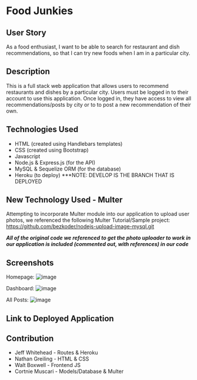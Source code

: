 # Food Junkies

## User Story
As a food enthusiast,
I want to be able to search for restaurant and dish recommendations, 
so that I can try new foods when I am in a particular city.

## Description
This is a full stack web application that allows users to recommend restaurants and dishes by a particular city.  Users must be logged in to their account to use this application.  Once logged in, they have access to view all recommendations/posts by city or to to post a new recommendation of their own.

## Technologies Used
- HTML (created using Handlebars templates)
- CSS (created using Bootstrap)
- Javascript
- Node.js & Express.js (for the API)
- MySQL & Sequelize ORM (for the database)
- Heroku (to deploy) ***NOTE: DEVELOP IS THE BRANCH THAT IS DEPLOYED

## New Technology Used - Multer
Attempting to incorporate Multer module into our application to upload user photos, we referenced the following Multer Tutorial/Sample project:
https://github.com/bezkoder/nodejs-upload-image-mysql.git

***All of the original code we referenced to get the photo uploader to work in our application is included (commented out, with references) in our code***

## Screenshots
Homepage:
![image](https://user-images.githubusercontent.com/97492722/169661741-cbbc58a3-ddd9-4955-ae6c-0c337a2c55d5.png)

Dashboard:
![image](https://user-images.githubusercontent.com/97492722/169661774-7fc95824-a1d2-4e8d-bdd3-fadff4e34e0d.png)

All Posts:
![image](https://user-images.githubusercontent.com/97492722/169661795-8d313eeb-a374-4861-a9bf-9201e9c71466.png)


## Link to Deployed Application


## Contribution
* Jeff Whitehead - Routes & Heroku
* Nathan Greiling - HTML & CSS
* Walt Boxwell - Frontend JS
* Cortnie Muscari - Models/Database & Multer


